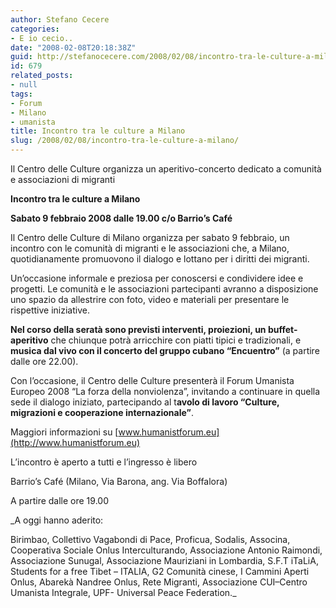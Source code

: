 ```yaml
---
author: Stefano Cecere
categories:
- E io cecio..
date: "2008-02-08T20:18:38Z"
guid: http://stefanocecere.com/2008/02/08/incontro-tra-le-culture-a-milano/
id: 679
related_posts:
- null
tags:
- Forum
- Milano
- umanista
title: Incontro tra le culture a Milano
slug: /2008/02/08/incontro-tra-le-culture-a-milano/
---
```


Il Centro delle Culture organizza un aperitivo-concerto dedicato a comunità e associazioni di migranti
  
**Incontro tra le culture a Milano**
  
**Sabato 9 febbraio 2008 dalle 19.00 c/o Barrio’s Café**

Il Centro delle Culture di Milano organizza per sabato 9 febbraio, un incontro con le comunità di migranti e le associazioni che, a Milano, quotidianamente promuovono il dialogo e lottano per i diritti dei migranti.

Un&#8217;occasione informale e preziosa per conoscersi e condividere idee e progetti. Le comunità e le associazioni partecipanti avranno a disposizione uno spazio da allestrire con foto, video e materiali per presentare le rispettive iniziative.

**Nel corso della seratà sono previsti interventi, proiezioni, un buffet-aperitivo** che chiunque potrà arricchire con piatti tipici e tradizionali, e **musica dal vivo con il concerto del gruppo cubano “Encuentro”** (a partire dalle ore 22.00).

Con l’occasione, il Centro delle Culture presenterà il Forum Umanista Europeo 2008 “La forza della nonviolenza”, invitando a continuare in quella sede il dialogo iniziato, partecipando al t**avolo di lavoro “Culture, migrazioni e cooperazione internazionale”**.

Maggiori informazioni su [www.humanistforum.eu](http://www.humanistforum.eu)

L’incontro è aperto a tutti e l’ingresso è libero

Barrio’s Café (Milano, Via Barona, ang. Via Boffalora)

A partire dalle ore 19.00

_A oggi hanno aderito:
  
Birimbao, Collettivo Vagabondi di Pace, Proficua, Sodalis, Associna, Cooperativa Sociale Onlus Interculturando, Associazione Antonio Raimondi, Associazione Sunugal, Associazione Mauriziani in Lombardia, S.F.T iTaLiA, Students for a free Tibet &#8211; ITALIA, G2 Comunità cinese, I Cammini Aperti Onlus, Abarekà Nandree Onlus, Rete Migranti, Associazione CUI–Centro Umanista Integrale, UPF- Universal Peace Federation._